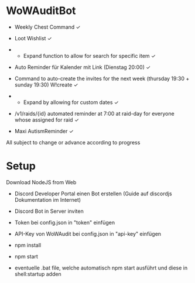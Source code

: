 <h1>WoWAuditBot</h1>

- Weekly Chest Command ✓

- Loot Wishlist ✓

- - Expand function to allow for search for specific item ✓

- Auto Reminder für Kalender mit Link (Dienstag 20:00) ✓

- Command to auto-create the invites for the next week (thursday 19:30 + sunday 19:30) W!create ✓

- - Expand by allowing for custom dates ✓

- /v1/raids/{id} automated reminder at 7:00 at raid-day for everyone whose assigned for raid ✓

- Maxi AutismReminder ✓

All subject to change or advance according to progress

<h1>Setup</h1>

Download NodeJS from Web

- Discord Developer Portal einen Bot erstellen (Guide auf discordjs Dokumentation im Internet)

- Discord Bot in Server inviten

- Token bei config.json in "token" einfügen

- API-Key von WoWAudit bei config.json in "api-key" einfügen

- npm install

- npm start

- eventuelle .bat file, welche automatisch npm start ausführt und diese in shell:startup adden
